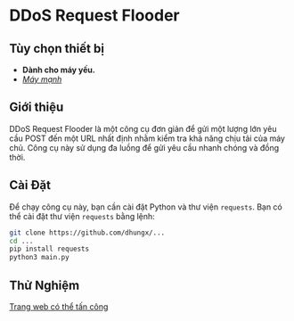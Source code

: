 # DDoS Request Flooder

## Tùy chọn thiết bị

- **Dành cho máy yếu.**
- *[Máy mạnh ](https://github.com/dhungx/ddos)*


## Giới thiệu

DDoS Request Flooder là một công cụ đơn giản để gửi một lượng lớn yêu cầu POST đến một URL nhất định nhằm kiểm tra khả năng chịu tải của máy chủ. Công cụ này sử dụng đa luồng để gửi yêu cầu nhanh chóng và đồng thời.

## Cài Đặt

Để chạy công cụ này, bạn cần cài đặt Python và thư viện `requests`. Bạn có thể cài đặt thư viện `requests` bằng lệnh:

```bash
git clone https://github.com/dhungx/...
cd ...
pip install requests
python3 main.py
```

## Thử Nghiệm
[Trang web có thể tấn công](http://testtools.atwebpages.com/)

